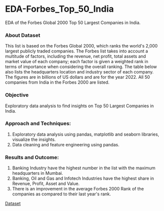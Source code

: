 # EDA-Forbes_Top_50_India
EDA of the Forbes Global 2000 Top 50 Largest Companies in India.

### About Dataset

This list is based on the Forbes Global 2000, which ranks the world's 2,000 largest publicly traded companies. The Forbes list takes into account a multitude of factors, including the revenue, net profit, total assets and market value of each company; each factor is given a weighted rank in terms of importance when considering the overall ranking. The table below also lists the headquarters location and industry sector of each company. The figures are in billions of US dollars and are for the year 2022. All 50 companies from India in the Forbes 2000 are listed.

### Objective 

Exploratory data analysis to find insights on Top 50 Largest Companies in India.

### Approach and Techniques:

1. Exploratory data analysis using pandas, matplotlib and seaborn libraries, visualize the insights.
2. Data cleaning and feature engineering using pandas.

### Results and Outcome:

1. Banking Industry have the highest number in the list with the maximum headquarters in Mumbai.
2. Banking, Oil and Gas and Infotech Industries have the highest share in Revenue, Profit, Asset and Value.
3. There is an improvement in the average Forbes 2000 Rank of the companies as compared to their last year's rank.

[Dataset](https://www.kaggle.com/datasets/dheerajmukati/2022-forbes-list-dataset)
